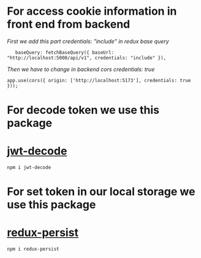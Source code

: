 # For access cookie information in front end from backend

_First we add this part credentials: "include" in redux base query_

```
   baseQuery: fetchBaseQuery({ baseUrl: "http://localhost:5000/api/v1", credentials: "include" }),
```

_Then we have to change in backend cors credentials: true_

```
app.use(cors({ origin: ['http://localhost:5173'], credentials: true }));
```

# For decode token we use this package

# [jwt-decode](https://www.npmjs.com/package/jwt-decode)

```
npm i jwt-decode
```

# For set token in our local storage we use this package

# [redux-persist](https://www.npmjs.com/package/redux-persist)

```
npm i redux-persist
```
